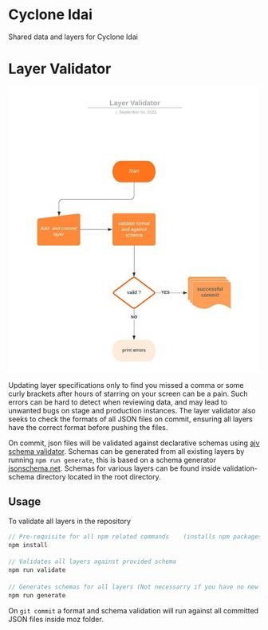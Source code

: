 # Cyclone Idai

Shared data and layers for Cyclone Idai

# Layer Validator

![alt text](layer-valid-dfd.jpeg)

Updating layer specifications only to find you missed a comma or some curly brackets after hours of starring on your screen can be a pain. Such errors can be hard to detect when reviewing data, and may lead to unwanted bugs on stage and production instances. The layer validator also seeks to check the formats of all JSON files on commit, ensuring all layers have the correct format before pushing the files. 

On commit, json files will be validated against declarative schemas using [ajv schema validator](https://ajv.js.org/). Schemas can be generated from all existing layers by running ` npm run generate `, this is based on a schema generator [jsonschema.net](https://jsonschema.net/). Schemas for various layers can be found inside validation-schema directory located in the root directory.

## Usage

To validate all layers in the repository

```js
// Pre-requisite for all npm related commands    (installs npm packages)
npm install

// Validates all layers against provided schema
npm run validate

// Generates schemas for all layers (Not necessarry if you have no new layers)
npm run generate

```

On `git commit` a format and schema validation will run against all committed  JSON files inside moz folder.
